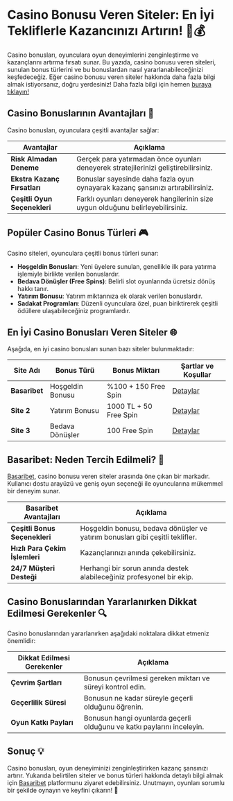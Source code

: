 # Casino Bonusu Veren Siteler: En İyi Tekliflerle Kazancınızı Artırın! 🎰💰

Casino bonusları, oyunculara oyun deneyimlerini zenginleştirme ve kazançlarını artırma fırsatı sunar. Bu yazıda, casino bonusu veren siteleri, sunulan bonus türlerini ve bu bonuslardan nasıl yararlanabileceğinizi keşfedeceğiz. Eğer casino bonusu veren siteler hakkında daha fazla bilgi almak istiyorsanız, doğru yerdesiniz! Daha fazla bilgi için hemen [buraya tıklayın!](https://casinotr.link/gWCRZ4)

## Casino Bonuslarının Avantajları 🎉

Casino bonusları, oyunculara çeşitli avantajlar sağlar:

| Avantajlar                | Açıklama                                              |
|---------------------------|------------------------------------------------------|
| **Risk Almadan Deneme**   | Gerçek para yatırmadan önce oyunları deneyerek stratejilerinizi geliştirebilirsiniz. |
| **Ekstra Kazanç Fırsatları** | Bonuslar sayesinde daha fazla oyun oynayarak kazanç şansınızı artırabilirsiniz. |
| **Çeşitli Oyun Seçenekleri** | Farklı oyunları deneyerek hangilerinin size uygun olduğunu belirleyebilirsiniz. |

## Popüler Casino Bonus Türleri 🎮

Casino siteleri, oyunculara çeşitli bonus türleri sunar:

- **Hoşgeldin Bonusları**: Yeni üyelere sunulan, genellikle ilk para yatırma işlemiyle birlikte verilen bonuslardır.
- **Bedava Dönüşler (Free Spins)**: Belirli slot oyunlarında ücretsiz dönüş hakkı tanır.
- **Yatırım Bonusu**: Yatırım miktarınıza ek olarak verilen bonuslardır.
- **Sadakat Programları**: Düzenli oyunculara özel, puan biriktirerek çeşitli ödüllere ulaşabileceğiniz programlardır.

## En İyi Casino Bonusları Veren Siteler 🌐

Aşağıda, en iyi casino bonusları sunan bazı siteler bulunmaktadır:

| Site Adı     | Bonus Türü             | Bonus Miktarı     | Şartlar ve Koşullar |
|--------------|------------------------|-------------------|---------------------|
| **Basaribet** | Hoşgeldin Bonusu       | %100 + 150 Free Spin | [Detaylar](https://casinotr.link/gWCRZ4) |
| **Site 2**   | Yatırım Bonusu         | 1000 TL + 50 Free Spin | [Detaylar](https://casinotr.link/gWCRZ4) |
| **Site 3**   | Bedava Dönüşler        | 100 Free Spin     | [Detaylar](https://casinotr.link/gWCRZ4) |

## Basaribet: Neden Tercih Edilmeli? 🌟

[Basaribet](https://casinotr.link/gWCRZ4), casino bonusu veren siteler arasında öne çıkan bir markadır. Kullanıcı dostu arayüzü ve geniş oyun seçeneği ile oyuncularına mükemmel bir deneyim sunar.

| Basaribet Avantajları             | Açıklama                                              |
|-----------------------------------|------------------------------------------------------|
| **Çeşitli Bonus Seçenekleri**     | Hoşgeldin bonusu, bedava dönüşler ve yatırım bonusları gibi çeşitli teklifler. |
| **Hızlı Para Çekim İşlemleri**    | Kazançlarınızı anında çekebilirsiniz.                |
| **24/7 Müşteri Desteği**          | Herhangi bir sorun anında destek alabileceğiniz profesyonel bir ekip. |

## Casino Bonuslarından Yararlanırken Dikkat Edilmesi Gerekenler 🔍

Casino bonuslarından yararlanırken aşağıdaki noktalara dikkat etmeniz önemlidir:

| Dikkat Edilmesi Gerekenler        | Açıklama                                              |
|-----------------------------------|------------------------------------------------------|
| **Çevrim Şartları**               | Bonusun çevrilmesi gereken miktarı ve süreyi kontrol edin. |
| **Geçerlilik Süresi**             | Bonusun ne kadar süreyle geçerli olduğunu öğrenin.   |
| **Oyun Katkı Payları**            | Bonusun hangi oyunlarda geçerli olduğunu ve katkı paylarını inceleyin. |

## Sonuç 💡

Casino bonusları, oyun deneyiminizi zenginleştirirken kazanç şansınızı artırır. Yukarıda belirtilen siteler ve bonus türleri hakkında detaylı bilgi almak için [Basaribet](https://casinotr.link/gWCRZ4) platformunu ziyaret edebilirsiniz. Unutmayın, oyunları sorumlu bir şekilde oynayın ve keyfini çıkarın! 🎊
